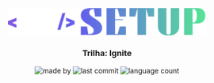 <div align="center">
    <img src="logo-nlw-setup.svg" width="400">
</div>

<h3 align="center">Trilha: Ignite</h3>

<p align="center">
  <img alt="made by" src="https://img.shields.io/badge/made%20by-Gabriel%20Sousa-4c1d95?style=flat-square">

  <img alt="last commit" src="https://img.shields.io/github/last-commit/gabrielbudke/nlw-setup?color=4c1d95&style=flat-square">

  <img alt="language count" src="https://img.shields.io/github/languages/count/gabrielbudke/nlw-setup?color=4c1d95&style=flat-square">
</p>